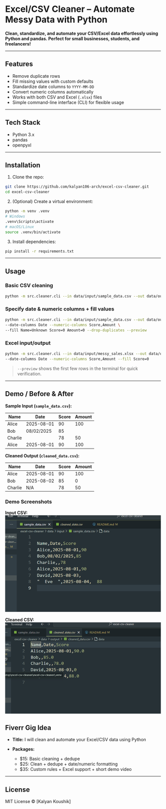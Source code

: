 # Excel/CSV Cleaner – Automate Messy Data with Python

**Clean, standardize, and automate your CSV/Excel data effortlessly using Python and pandas. Perfect for small businesses, students, and freelancers!**

---

## Features

* Remove duplicate rows
* Fill missing values with custom defaults
* Standardize date columns to `YYYY-MM-DD`
* Convert numeric columns automatically
* Works with both CSV and Excel (`.xlsx`) files
* Simple command-line interface (CLI) for flexible usage

---

## Tech Stack

* Python 3.x
* pandas
* openpyxl

---

## Installation

1. Clone the repo:

```bash
git clone https://github.com/kalyan106-arch/excel-csv-cleaner.git
cd excel-csv-cleaner
```

2. (Optional) Create a virtual environment:

```bash
python -m venv .venv
# Windows
.venv\Scripts\activate
# macOS/Linux
source .venv/bin/activate
```

3. Install dependencies:

```bash
pip install -r requirements.txt
```

---

## Usage

### Basic CSV cleaning

```bash
python -m src.cleaner.cli --in data/input/sample_data.csv --out data/output/cleaned_data.csv --drop-duplicates
```

### Specify date & numeric columns + fill values

```bash
python -m src.cleaner.cli --in data/input/sample_data.csv --out data/output/cleaned_data.csv \
--date-columns Date --numeric-columns Score,Amount \
--fill Name=Unknown Score=0 Amount=0 --drop-duplicates --preview
```

### Excel input/output

```bash
python -m src.cleaner.cli --in data/input/messy_sales.xlsx --out data/output/cleaned_sales.xlsx \
--date-columns Date --numeric-columns Score,Amount --fill Score=0
```

> `--preview` shows the first few rows in the terminal for quick verification.

---

## Demo / Before & After

**Sample Input (`sample_data.csv`):**

| Name    | Date       | Score | Amount |
| ------- | ---------- | ----- | ------ |
| Alice   | 2025-08-01 | 90    | 100    |
| Bob     | 08/02/2025 | 85    |        |
| Charlie |            | 78    | 50     |
| Alice   | 2025-08-01 | 90    | 100    |

**Cleaned Output (`cleaned_data.csv`):**

| Name    | Date       | Score | Amount |
| ------- | ---------- | ----- | ------ |
| Alice   | 2025-08-01 | 90    | 100    |
| Bob     | 2025-08-02 | 85    | 0      |
| Charlie | N/A        | 78    | 50     |

### Demo Screenshots

**Input CSV:**
![Input CSV](data/screenshots/input.png)

**Cleaned CSV:**
![Cleaned CSV](data/screenshots/output.png)


## Fiverr Gig Idea

* **Title:** I will clean and automate your Excel/CSV data using Python
* **Packages:**

  * \$15: Basic cleaning + dedupe
  * \$25: Clean + dedupe + date/numeric formatting
  * \$35: Custom rules + Excel support + short demo video

---

## License

MIT License © \[Kalyan Koushik]
